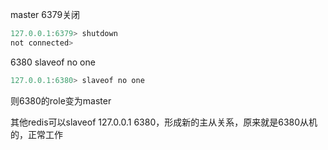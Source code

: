 master 6379关闭

```javascript
127.0.0.1:6379> shutdown
not connected>
```

6380 slaveof no one

```javascript
127.0.0.1:6380> slaveof no one
```

则6380的role变为master



其他redis可以slaveof 127.0.0.1 6380，形成新的主从关系，原来就是6380从机的，正常工作